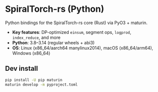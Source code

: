# SpiralTorch-rs (Python)

Python bindings for the SpiralTorch-rs core (Rust) via PyO3 + maturin.

- **Key features**: DP-optimized `einsum`, segment ops, `logprod`, `index_reduce`, and more
- **Python**: 3.8–3.14 (regular wheels + abi3)
- **OS**: Linux (x86_64/aarch64 manylinux2014), macOS (x86_64/arm64), Windows (x86_64)

## Dev install
```bash
pip install -U pip maturin
maturin develop -m pyproject.toml
```
